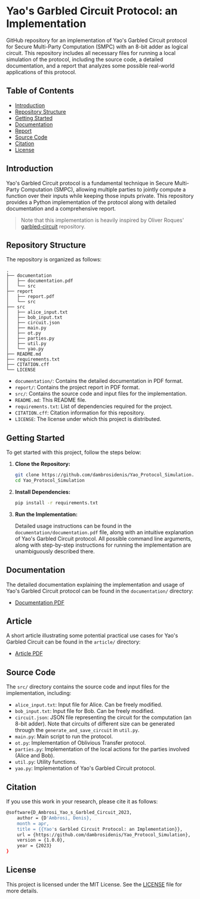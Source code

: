 # Yao's Garbled Circuit Protocol: an Implementation

GitHub repository for an implementation of Yao's Garbled Circuit protocol for Secure Multi-Party Computation (SMPC) with an 8-bit adder as logical circuit. This repository includes all necessary files for running a local simulation of the protocol, including the source code, a detailed documentation, and a report that analyzes some possible real-world applications of this protocol.

## Table of Contents

- [Introduction](#introduction)
- [Repository Structure](#repository-structure)
- [Getting Started](#getting-started)
- [Documentation](#documentation)
- [Report](#report)
- [Source Code](#source-code)
- [Citation](#citation)
- [License](#license)

## Introduction

Yao's Garbled Circuit protocol is a fundamental technique in Secure Multi-Party Computation (SMPC), allowing multiple parties to jointly compute a function over their inputs while keeping those inputs private. This repository provides a Python implementation of the protocol along with detailed documentation and a comprehensive report.

> Note that this implementation is heavily inspired by Oliver Roques' [garbled-circuit](https://github.com/ojroques/garbled-circuit) repository.

## Repository Structure

The repository is organized as follows:

```
.
├── documentation
│   ├── documentation.pdf
│   └── src
├── report
│   ├── report.pdf
│   └── src
├── src
│   ├── alice_input.txt
│   ├── bob_input.txt
│   ├── circuit.json
│   ├── main.py
│   ├── ot.py
│   ├── parties.py
│   ├── util.py
│   └── yao.py
├── README.md
├── requirements.txt
├── CITATION.cff
└── LICENSE
```

- `documentation/`: Contains the detailed documentation in PDF format.
- `report/`: Contains the project report in PDF format.
- `src/`: Contains the source code and input files for the implementation.
- `README.md`: This README file.
- `requirements.txt`: List of dependencies required for the project.
- `CITATION.cff`: Citation information for this repository.
- `LICENSE`: The license under which this project is distributed.

## Getting Started

To get started with this project, follow the steps below:

1. **Clone the Repository:**

   ```bash
   git clone https://github.com/dambrosidenis/Yao_Protocol_Simulation.git
   cd Yao_Protocol_Simulation
   ```

2. **Install Dependencies:**

   ```bash
   pip install -r requirements.txt
   ```

3. **Run the Implementation:**

   Detailed usage instructions can be found in the `documentation/documentation.pdf` file, along with an intuitive explanation of Yao's Garbled Circuit protocol. All possible command line arguments, along with step-by-step instructions for running the implementation are unambiguously described there.

## Documentation

The detailed documentation explaining the implementation and usage of Yao's Garbled Circuit protocol can be found in the `documentation/` directory:

- [Documentation PDF](documentation/documentation.pdf)

## Article

A short article illustrating some potential practical use cases for Yao's Garbled Circuit can be found in the `article/` directory:

- [Article PDF](article/article.pdf)

## Source Code

The `src/` directory contains the source code and input files for the implementation, including:

- `alice_input.txt`: Input file for Alice. Can be freely modified.
- `bob_input.txt`: Input file for Bob. Can be freely modified.
- `circuit.json`: JSON file representing the circuit for the computation (an 8-bit adder). Note that circuits of different size can be generated through the `generate_and_save_circuit` in `util.py`.
- `main.py`: Main script to run the protocol.
- `ot.py`: Implementation of Oblivious Transfer protocol.
- `parties.py`: Implementation of the local actions for the parties involved (Alice and Bob).
- `util.py`: Utility functions.
- `yao.py`: Implementation of Yao's Garbled Circuit protocol.

## Citation

If you use this work in your research, please cite it as follows:

```bash
@software{D_Ambrosi_Yao_s_Garbled_Circuit_2023,
    author = {D'Ambrosi, Denis},
    month = apr,
    title = {{Yao's Garbled Circuit Protocol: an Implementation}},
    url = {https://github.com/dambrosidenis/Yao_Protocol_Simulation},
    version = {1.0.0},
    year = {2023}
}
```

## License

This project is licensed under the MIT License. See the [LICENSE](LICENSE) file for more details.